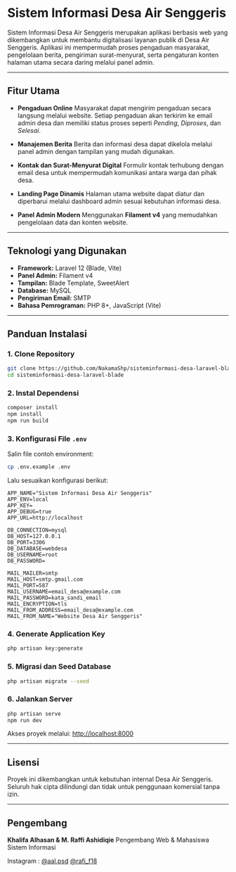 # Sistem Informasi Desa Air Senggeris

Sistem Informasi Desa Air Senggeris merupakan aplikasi berbasis web yang dikembangkan untuk membantu digitalisasi layanan publik di Desa Air Senggeris.
Aplikasi ini mempermudah proses pengaduan masyarakat, pengelolaan berita, pengiriman surat-menyurat, serta pengaturan konten halaman utama secara daring melalui panel admin.

---

## Fitur Utama

* **Pengaduan Online**
  Masyarakat dapat mengirim pengaduan secara langsung melalui website. Setiap pengaduan akan terkirim ke email admin desa dan memiliki status proses seperti *Pending*, *Diproses*, dan *Selesai*.

* **Manajemen Berita**
  Berita dan informasi desa dapat dikelola melalui panel admin dengan tampilan yang mudah digunakan.

* **Kontak dan Surat-Menyurat Digital**
  Formulir kontak terhubung dengan email desa untuk mempermudah komunikasi antara warga dan pihak desa.

* **Landing Page Dinamis**
  Halaman utama website dapat diatur dan diperbarui melalui dashboard admin sesuai kebutuhan informasi desa.

* **Panel Admin Modern**
  Menggunakan **Filament v4** yang memudahkan pengelolaan data dan konten website.

---

## Teknologi yang Digunakan

* **Framework:** Laravel 12 (Blade, Vite)
* **Panel Admin:** Filament v4
* **Tampilan:** Blade Template, SweetAlert
* **Database:** MySQL
* **Pengiriman Email:** SMTP
* **Bahasa Pemrograman:** PHP 8+, JavaScript (Vite)

---

## Panduan Instalasi

### 1. Clone Repository

```bash
git clone https://github.com/NakamaShp/sisteminformasi-desa-laravel-blade.git
cd sisteminformasi-desa-laravel-blade
```

### 2. Instal Dependensi

```bash
composer install
npm install
npm run build
```

### 3. Konfigurasi File `.env`

Salin file contoh environment:

```bash
cp .env.example .env
```

Lalu sesuaikan konfigurasi berikut:

```
APP_NAME="Sistem Informasi Desa Air Senggeris"
APP_ENV=local
APP_KEY=
APP_DEBUG=true
APP_URL=http://localhost

DB_CONNECTION=mysql
DB_HOST=127.0.0.1
DB_PORT=3306
DB_DATABASE=webdesa
DB_USERNAME=root
DB_PASSWORD=

MAIL_MAILER=smtp
MAIL_HOST=smtp.gmail.com
MAIL_PORT=587
MAIL_USERNAME=email_desa@example.com
MAIL_PASSWORD=kata_sandi_email
MAIL_ENCRYPTION=tls
MAIL_FROM_ADDRESS=email_desa@example.com
MAIL_FROM_NAME="Website Desa Air Senggeris"
```

### 4. Generate Application Key

```bash
php artisan key:generate
```

### 5. Migrasi dan Seed Database

```bash
php artisan migrate --seed
```

### 6. Jalankan Server

```bash
php artisan serve
npm run dev
```

Akses proyek melalui:
[http://localhost:8000](http://localhost:8000)

---

## Lisensi

Proyek ini dikembangkan untuk kebutuhan internal Desa Air Senggeris.
Seluruh hak cipta dilindungi dan tidak untuk penggunaan komersial tanpa izin.

---

## Pengembang

**Khalifa Alhasan & M. Raffi Ashidiqie**
Pengembang Web & Mahasiswa Sistem Informasi

Instagram : [@aal.psd](https://www.instagram.com/aal.psd/?hl=id)
             [@rafi_f18](https://www.instagram.com/raffi_f18/?hl=id)
